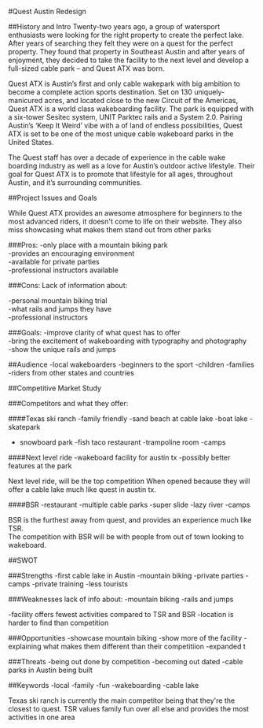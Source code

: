 #Quest Austin Redesign

##History and Intro
Twenty-two years ago, a group of watersport enthusiasts were looking for the right
property to create the perfect lake. After years of searching they felt they were on
a quest for the perfect property. They found that property in Southeast Austin and after
years of enjoyment, they decided to take the facility to the next level and develop a
full-sized cable park – and Quest ATX was born.

Quest ATX is Austin’s first and only cable wakepark with big ambition to become a complete
action sports destination. Set on 130 uniquely-manicured acres, and located close to the new
Circuit of the Americas, Quest ATX is a world class wakeboarding facility. The park is equipped
with a six-tower Sesitec system, UNIT Parktec rails and a System 2.0. Pairing Austin’s ‘Keep It
Weird’ vibe with a of land of endless possibilities, Quest ATX is set to be one of the most unique 
cable wakeboard parks in the United States.

The Quest staff has over a decade of experience in the cable wake boarding industry as well
as a love for Austin’s outdoor active lifestyle. Their goal for Quest ATX is to promote that
lifestyle for all ages, throughout Austin, and it’s surrounding communities.

##Project Issues and Goals

While Quest ATX provides an awesome atmosphere for beginners to the most advanced riders, it doesn't
come to life on their website. They also miss showcasing what makes them stand out from other parks 
 
###Pros: 
-only place with a mountain biking park  
-provides an encouraging environment   
-available for private parties  
-professional instructors available   

###Cons:
Lack of information about:

-personal mountain biking trial  
-what rails and jumps they have  
-professional instructors  
        
###Goals:
-improve clarity of what quest has to offer  
-bring the excitement of wakeboarding with typography and photography  
-show the unique rails and jumps   

##Audience
-local wakeboarders
-beginners to the sport 
-children
-families
-riders from other states and countries


##Competitive Market Study

###Competitors and what they offer:  

####Texas ski ranch
-family friendly
-sand beach at cable lake
-boat lake
-skatepark
- snowboard park
-fish taco restaurant
-trampoline room
-camps

####Next level ride
-wakeboard facility for austin tx 
-possibly better features at the park

Next level ride, will be the top competition 
When opened because they will offer a cable lake much like quest in austin tx. 


####BSR
-restaurant 
-multiple cable parks
-super slide
-lazy river
-camps

BSR is the furthest away from quest, and  provides an experience much like TSR.  
The competition with BSR will be with people from out of town looking to wakeboard. 


##SWOT

###Strengths
-first cable lake in Austin
-mountain biking
-private parties
-camps
-private training
-less tourists

###Weaknesses
	lack of info about: 
-mountain biking
-rails and jumps
	

-facility offers fewest activities compared to TSR and BSR
-location is harder to find than competition


###Opportunities
-showcase mountain biking 
-show more of the facility
-explaining what makes them different than their competitiion
-expanded t



###Threats
-being out done by competition
-becoming out dated
-cable parks in Austin being built


##Keywords
-local
-family
-fun
-wakeboarding
-cable lake


	



















   
Texas ski ranch is currently the main competitor being that they're the closest to quest. TSR values family fun over all else and provides the most activities in one area
